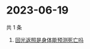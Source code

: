 # 2023-06-19

共 1 条

<!-- BEGIN -->
<!-- 最后更新时间 Mon Jun 19 2023 03:08:59 GMT+0800 (China Standard Time) -->

1. [回光返照是身体能预测死亡吗](https://www.zhihu.com/search?q=回光返照是身体能预测死亡吗)

<!-- END -->
